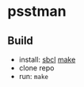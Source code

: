 # psstman

## Build

- install: [sbcl](http://www.sbcl.org) [make](https://www.gnu.org/software/make)
- clone repo
- run: ```make```
